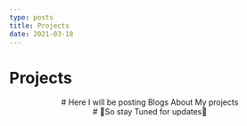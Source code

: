 ```yaml
---
type: posts
title: Projects
date: 2021-03-18
---
```


# Projects

<section className="element">
    <center>
        # Here I will be posting Blogs About My projects 
    </center>
</section>

<section className="element">
    <center>
        # 📢So stay Tuned for updates📢
    </center>
</section>